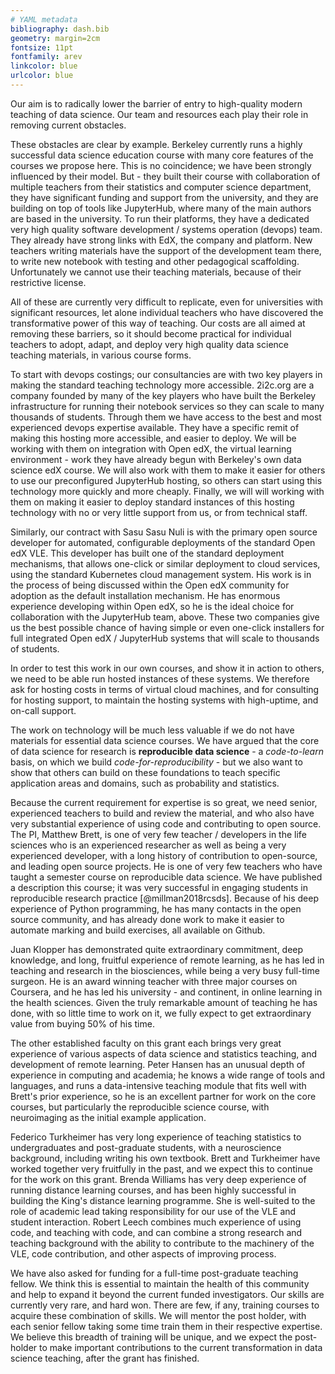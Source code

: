 ```yaml
---
# YAML metadata
bibliography: dash.bib
geometry: margin=2cm
fontsize: 11pt
fontfamily: arev
linkcolor: blue
urlcolor: blue
---
```

<!---
Justification of resources (maximum of two sides of A4)

Cross council guidance on writing a good justification of resources (JoR) document is available on the Je-S Handbook.

For the DaSH scheme, the majority of costings should be entered be under
‘Exceptions’ for each heading. See Resource Summary for further details.

The role of the JoR is to aid reviewers when assessing proposals so that they
can make an informed judgment on whether the resources requested are
appropriate for the research posed. The JoR is a mandatory attachment to the
proposal and should be no more than two sides of A4. It should take into
account the nature and complexity of the proposal. It should not simply be
a list of the resources required (already defined in the Je-S form). All items
requested in the Je-S form must be justified in the JoR. The JoR is a free text
document. We recommend that you match the costs to the proposal headings below
(where appropriate) so that you do not miss any costings from the Je-S form or
any justifications for the items requested. All items listed under Exceptions
must be fully justified as to how they will directly contribute to development
and delivery of training.
-->

Our aim is to radically lower the barrier of entry to high-quality modern teaching of data science.  Our team and resources each play their role in removing current obstacles.

These obstacles are clear by example.  Berkeley currently runs a highly
successful data science education course with many core features of the
courses we propose here.  This is no coincidence; we have been strongly
influenced by their model.  But - they built their course with collaboration
of multiple teachers from their statistics and computer science department,
they have significant funding and support from the university, and they are
building on top of tools like JupyterHub, where many of the main authors are
based in the university.  To run their platforms, they have a dedicated very
high quality software development / systems operation (devops) team.  They
already have strong links with EdX, the company and platform.  New teachers
writing materials have the support of the development team there, to write new
notebook with testing and other pedagogical scaffolding.  Unfortunately we cannot use their teaching materials, because of their restrictive license.

All of these are currently very difficult to replicate, even for universities
with significant resources, let alone individual teachers who have discovered
the transformative power of this way of teaching.  Our costs are all aimed at
removing these barriers, so it should become practical for individual teachers
to adopt, adapt, and deploy very high quality data science teaching materials,
in various course forms.

To start with devops costings; our consultancies are with two key players in
making the standard teaching technology more accessible.  2i2c.org are
a company founded by many of the key players who have built the Berkeley
infrastructure for running their notebook services so they can scale to many
thousands of students.   Through them we have access to the best and most
experienced devops expertise available.  They have a specific remit of making
this hosting more accessible, and easier to deploy.  We will be working with
them on integration with Open edX, the virtual learning environment - work
they have already begun with Berkeley's own data science edX course.  We will
also work with them to make it easier for others to use our preconfigured
JupyterHub hosting, so others can start using this technology more quickly and
more cheaply.  Finally, we will will working with them on making it easier to
deploy standard instances of this hosting technology with no or very little
support from us, or from technical staff.

Similarly, our contract with Sasu Sasu Nuli is with the primary open source
developer for automated, configurable deployments of the standard Open edX
VLE.  This developer has built one of the standard deployment mechanisms, that
allows one-click or similar deployment to cloud services, using the standard
Kubernetes cloud management system.  His work is in the process of being
discussed within the Open edX community for adoption as the default
installation mechanism.  He has enormous experience developing within Open
edX, so he is the ideal choice for collaboration with the JupyterHub team,
above.   These two companies give us the best possible chance of having simple
or even one-click installers for full integrated Open edX / JupyterHub systems
that will scale to thousands of students.

In order to test this work in our own courses, and show it in action to
others, we need to be able run hosted instances of these systems.  We
therefore ask for hosting costs in terms of virtual cloud machines, and for
consulting for hosting support, to maintain the hosting systems with
high-uptime, and on-call support.

The work on technology will be much less valuable if we do not have materials
for essential data science courses.  We have argued that the core of data
science for research is **reproducible data science** - a *code-to-learn*
basis, on which we build *code-for-reproducibility* - but we also want to show
that others can build on these foundations to teach specific application areas
and domains, such as probability and statistics.

Because the current requirement for expertise is so great, we need senior,
experienced teachers to build and review the material, and who also have very
substantial experience of using code and contributing to open source.   The
PI, Matthew Brett, is one of very few teacher / developers in the life
sciences who is an experienced researcher as well as being a very experienced
developer, with a long history of contribution to open-source, and leading
open source projects.  He is one of very few teachers who have taught
a semester course on reproducible data science.  We have published
a description this course; it was very successful in engaging students in
reproducible research practice [@millman2018rcsds].  Because of his deep
experience of Python programming, he has many contacts in the open source
community, and has already done work to make it easier to automate marking and
build exercises, all available on Github.

Juan Klopper has demonstrated quite extraordinary commitment, deep knowledge,
and long, fruitful experience of remote learning, as he has led in teaching
and research in the biosciences, while being a very busy full-time surgeon.
He is an award winning teacher with three major courses on Coursera, and he
has led his university - and continent, in online learning in the health
sciences. Given the truly remarkable amount of teaching he has done, with so
little time to work on it, we fully expect to get extraordinary value from
buying 50% of his time.

The other established faculty on this grant each brings very great
experience of various aspects of data science and statistics teaching, and
development of remote learning.  Peter Hansen has an unusual depth of experience in computing and academia; he knows a wide range of tools and languages, and runs a data-intensive teaching module that fits well with Brett's prior experience, so he is an excellent partner for work on the core courses, but particularly the reproducible science course, with neuroimaging as the initial example application.

Federico Turkheimer has very long experience of teaching statistics to
undergraduates and post-graduate students, with a neuroscience background,
including writing his own textbook.  Brett and Turkheimer have worked together
very fruitfully in the past, and we expect this to continue for the work on
this grant.  Brenda Williams has very deep experience of running distance learning courses, and has been highly successful in building the King's distance learning programme.  She is well-suited to the role of academic lead taking responsibility for our use of the VLE and student interaction.   Robert Leech combines much experience of using code, and teaching with code, and can combine a strong research and teaching background with the ability to contribute to the machinery of the VLE, code contribution, and other aspects of improving process.

We have also asked for funding for a full-time post-graduate teaching fellow.
We think this is essential to maintain the health of this community and help
to expand it beyond the current funded investigators.  Our skills are
currently very rare, and hard won.  There are few, if any, training courses to
acquire these combination of skills.  We will mentor the post holder, with each senior fellow taking some time train them in their respective expertise.  We believe this breadth of training will be unique, and we expect the post-holder to make important contributions to the current transformation in data science teaching, after the grant has finished.
